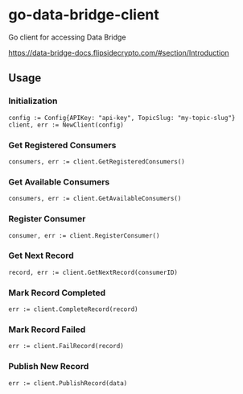 # go-data-bridge-client
Go client for accessing Data Bridge

https://data-bridge-docs.flipsidecrypto.com/#section/Introduction

## Usage

### Initialization
```
config := Config{APIKey: "api-key", TopicSlug: "my-topic-slug"}
client, err := NewClient(config)
```

### Get Registered Consumers 
```
consumers, err := client.GetRegisteredConsumers()
```

### Get Available Consumers 
```
consumers, err := client.GetAvailableConsumers()
```

### Register Consumer
```
consumer, err := client.RegisterConsumer()
```

### Get Next Record
```
record, err := client.GetNextRecord(consumerID)
```

### Mark Record Completed
```
err := client.CompleteRecord(record)
```

### Mark Record Failed
```
err := client.FailRecord(record)
```

### Publish New Record 
```
err := client.PublishRecord(data)
```


